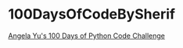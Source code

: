 # 100DaysOfCodeBySherif

[Angela Yu's 100 Days of Python Code Challenge](https://www.udemy.com/course/100-days-of-code/)
